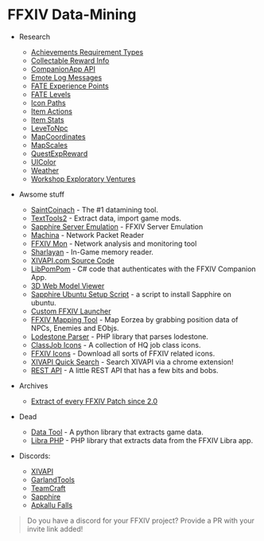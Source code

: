 # FFXIV Data-Mining

- Research
  - [Achievements Requirement Types](AchievementsRequirementTypes.md)
  - [Collectable Reward Info](CollectibleRewardInfo.md)
  - [CompanionApp API](CompanionAppApi.md)
  - [Emote Log Messages](EmoteLogMessage.md)
  - [FATE Experience Points](FateExpPoints.md)
  - [FATE Levels](FateLevels.md)
  - [Icon Paths](IconPaths.md)
  - [Item Actions](ItemActions.md)
  - [Item Stats](ItemStats.md)
  - [LeveToNpc](LeveToNpc.md)
  - [MapCoordinates](MapCoordinates.md)
  - [MapScales](MapScales.md)
  - [QuestExpReward](QuestExpReward.md)
  - [UIColor](UIColor.md)
  - [Weather](Weather.md)
  - [Workshop Exploratory Ventures](WorkshopVentures.md)

- Awsome stuff
  - [SaintCoinach](https://github.com/ufx/SaintCoinach) - The #1 datamining tool.
  - [TextTools2](https://github.com/liinko/FFXIV_TexTools2) - Extract data, import game mods.
  - [Sapphire Server Emulation](https://github.com/SapphireServer/Sapphire) - FFXIV Server Emulation
  - [Machina](https://github.com/ravahn/machina) - Network Packet Reader
  - [FFXIV Mon](https://github.com/SapphireServer/ffxivmon) - Network analysis and monitoring tool
  - [Sharlayan](https://github.com/FFXIVAPP/sharlayan) - In-Game memory reader.
  - [XIVAPI.com Source Code](https://github.com/xivapi/xivapi.com)
  - [LibPomPom](https://github.com/viion/libpompom-sharp) - C# code that authenticates with the FFXIV Companion App.
  - [3D Web Model Viewer](https://github.com/viion/ffxiv-3d)
  - [Sapphire Ubuntu Setup Script](https://github.com/viion-misc/ffxiv-sapphire-setup) - a script to install Sapphire on ubuntu.
  - [Custom FFXIV Launcher](https://github.com/xivapi/ffxiv-launcher)
  - [FFXIV Mapping Tool](https://github.com/xivapi/xivapi-mappy) - Map Eorzea by grabbing position data of NPCs, Enemies and EObjs.
  - [Lodestone Parser](https://github.com/xivapi/lodestone-parser) - PHP library that parses lodestone.
  - [ClassJob Icons](https://github.com/xivapi/xivapi-classjobs) - A collection of HQ job class icons.
  - [FFXIV Icons](http://xivapi.com/docs/Icons) - Download all sorts of FFXIV related icons.
  - [XIVAPI Quick Search](https://chrome.google.com/webstore/detail/xivapi-quick-search/lgefpgdbbmcahllbifniibndmoignmfg) - Search XIVAPI via a chrome extension!
  - [REST API](http://xivapi.com/) - A little REST API that has a few bits and bobs.

- Archives
  - [Extract of every FFXIV Patch since 2.0](https://github.com/viion/ffxiv-datamining-patches)

- Dead
  - [Data Tool](https://github.com/viion-misc/xivdb-data-tool) - A python library that extracts game data.
  - [Libra PHP](https://github.com/viion-misc/libra-php) - PHP library that extracts data from the FFXIV Libra app.

- Discords:
  - [XIVAPI](https://discord.gg/MFFVHWC)
  - [GarlandTools](https://discord.com/invite/hfzmApj)
  - [TeamCraft](https://discord.com/invite/r6qxt6P)
  - [Sapphire](https://discord.gg/xxcdCER)
  - [Apkallu Falls](https://discord.gg/RNcV4eY)

> Do you have a discord for your FFXIV project? Provide a PR with your invite link added!
